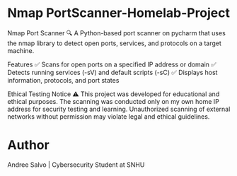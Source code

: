 # Nmap PortScanner-Homelab-Project
Nmap Port Scanner 🔍
A Python-based port scanner on pycharm that uses the nmap library to detect open ports, services, and protocols on a target machine.

Features
✅ Scans for open ports on a specified IP address or domain
✅ Detects running services (-sV) and default scripts (-sC)
✅ Displays host information, protocols, and port states

Ethical Testing Notice ⚠️
This project was developed for educational and ethical purposes. The scanning was conducted only on my own home IP address for security testing and learning. Unauthorized scanning of external networks without permission may violate legal and ethical guidelines.

# Author
Andree Salvo |
Cybersecurity Student at SNHU
